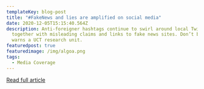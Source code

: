 ```yaml
---
templateKey: blog-post
title: "#FakeNews and lies are amplified on social media"
date: 2020-12-05T15:15:40.564Z
description: Anti-foreigner hashtags continue to swirl around local Twitter,
  together with misleading claims and links to fake news sites. Don’t be fooled,
  warns a UCT research unit.
featuredpost: true
featuredimage: /img/algoa.png
tags:
  - Media Coverage
---
```

[Read full article](https://www.dailymaverick.co.za/article/2020-12-05-fakenews-and-lies-are-amplified-on-social-media/)